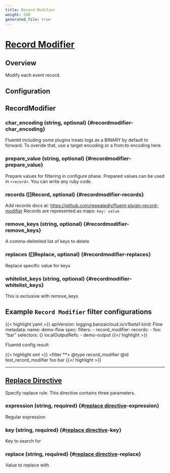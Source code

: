 ```yaml
---
title: Record Modifier
weight: 200
generated_file: true
---
```


# [Record Modifier](https://github.com/repeatedly/fluent-plugin-record-modifier)
## Overview
 Modify each event record.

## Configuration
## RecordModifier

### char_encoding (string, optional) {#recordmodifier-char_encoding}

Fluentd including some plugins treats logs as a BINARY by default to forward. To overide that, use a target encoding or a from:to encoding here. 


### prepare_value (string, optional) {#recordmodifier-prepare_value}

Prepare values for filtering in configure phase. Prepared values can be used in `<record>`. You can write any ruby code. 


### records ([]Record, optional) {#recordmodifier-records}

Add records docs at: https://github.com/repeatedly/fluent-plugin-record-modifier Records are represented as maps: `key: value` 


### remove_keys (string, optional) {#recordmodifier-remove_keys}

A comma-delimited list of keys to delete 


### replaces ([]Replace, optional) {#recordmodifier-replaces}

Replace specific value for keys 


### whitelist_keys (string, optional) {#recordmodifier-whitelist_keys}

This is exclusive with remove_keys 





## Example `Record Modifier` filter configurations

{{< highlight yaml >}}
apiVersion: logging.banzaicloud.io/v1beta1
kind: Flow
metadata:
  name: demo-flow
spec:
  filters:
    - record_modifier:
        records:
        - foo: "bar"
  selectors: {}
  localOutputRefs:
    - demo-output
{{</ highlight >}}

Fluentd config result:

{{< highlight xml >}}
<filter **>
  @type record_modifier
  @id test_record_modifier
  <record>
    foo bar
  </record>
</filter>
{{</ highlight >}}


---
## [Replace Directive](https://github.com/repeatedly/fluent-plugin-record-modifier#replace_keys_value)

Specify replace rule. This directive contains three parameters.

### expression (string, required) {#[replace directive](https://github.com/repeatedly/fluent-plugin-record-modifier#replace_keys_value)-expression}

Regular expression 


### key (string, required) {#[replace directive](https://github.com/repeatedly/fluent-plugin-record-modifier#replace_keys_value)-key}

Key to search for 


### replace (string, required) {#[replace directive](https://github.com/repeatedly/fluent-plugin-record-modifier#replace_keys_value)-replace}

Value to replace with 



